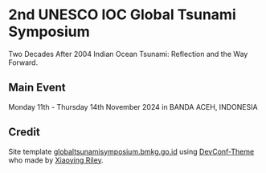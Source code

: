 # 2nd UNESCO IOC Global Tsunami Symposium

Two Decades After 2004 Indian Ocean Tsunami: Reflection and the Way Forward.

## Main Event

Monday 11th - Thursday 14th November 2024
in BANDA ACEH, INDONESIA

## Credit

Site template [globaltsunamisymposium.bmkg.go.id](https://globaltsunamisymposium.bmkg.go.id) using [DevConf-Theme](https://github.com/xriley/DevConf-Theme) who made by [Xiaoying Riley](https://twitter.com/3rdwave_themes).
